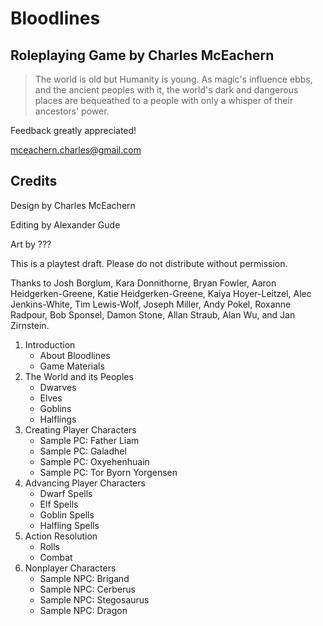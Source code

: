 # Bloodlines

## Roleplaying Game by Charles McEachern

> The world is old but Humanity is young. As magic's influence ebbs, and the
> ancient peoples with it, the world's dark and dangerous places are
> bequeathed to a people with only a whisper of their ancestors' power.

Feedback greatly appreciated!

<mceachern.charles@gmail.com>

## Credits

Design by Charles McEachern

Editing by Alexander Gude

Art by ???

This is a playtest draft. Please do not distribute without permission.

Thanks to Josh Borglum, Kara Donnithorne, Bryan Fowler, Aaron
Heidgerken-Greene, Katie Heidgerken-Greene, Kaiya Hoyer-Leitzel, Alec Jenkins-White, Tim Lewis-Wolf, Joseph
Miller, Andy Pokel, Roxanne Radpour, Bob Sponsel, Damon Stone, Allan Straub,
Alan Wu, and Jan Zirnstein.

1.  Introduction
    -   About Bloodlines
    -   Game Materials
2.  The World and its Peoples
    -   Dwarves
    -   Elves
    -   Goblins
    -   Halflings
3.  Creating Player Characters
    -   Sample PC: Father Liam
    -   Sample PC: Galadhel
    -   Sample PC: Oxyehenhuain
    -   Sample PC: Tor Byorn Yorgensen
4.  Advancing Player Characters
    -   Dwarf Spells
    -   Elf Spells
    -   Goblin Spells
    -   Halfling Spells
5.  Action Resolution
    -   Rolls
    -   Combat
6.  Nonplayer Characters
    -   Sample NPC: Brigand
    -   Sample NPC: Cerberus
    -   Sample NPC: Stegosaurus
    -   Sample NPC: Dragon
